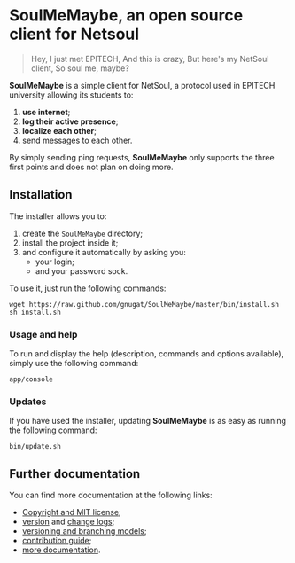 # SoulMeMaybe, an open source client for Netsoul

> Hey, I just met EPITECH,
> And this is crazy,
> But here's my NetSoul client,
> So soul me, maybe?

**SoulMeMaybe** is a simple client for NetSoul, a protocol used in EPITECH
university allowing its students to:

1. **use internet**;
2. **log their active presence**;
3. **localize each other**;
4. send messages to each other.

By simply sending ping requests, **SoulMeMaybe** only supports the three first
points and does not plan on doing more.

## Installation

The installer allows you to:

1. create the `SoulMeMaybe` directory;
2. install the project inside it;
3. and configure it automatically by asking you:
   * your login;
   * and your password sock.

To use it, just run the following commands:

    wget https://raw.github.com/gnugat/SoulMeMaybe/master/bin/install.sh
    sh install.sh

### Usage and help

To run and display the help (description, commands and options available),
simply use the following command:

    app/console

### Updates

If you have used the installer, updating **SoulMeMaybe** is as easy as running
the following command:

    bin/update.sh

## Further documentation

You can find more documentation at the following links:

* [Copyright and MIT license](LICENSE.md);
* [version](VERSION.md) and [change logs](CHANGELOG.md);
* [versioning and branching models](VERSIONING.md);
* [contribution guide](CONTRIBUTING.md);
* [more documentation](doc/01-index.md).

